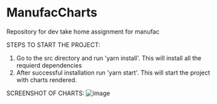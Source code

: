 # ManufacCharts
Repository for dev take home assignment for manufac 


STEPS TO START THE PROJECT:
  1. Go to the src directory and run 'yarn install'. This will install all the requierd dependencies
  2. After successful installation run 'yarn start'. This will start the project with charts rendered.
  
  
  SCREENSHOT OF CHARTS:
  ![image](https://user-images.githubusercontent.com/25851481/213373834-287d3cec-8ab9-43cd-a087-02a4cda96d78.png)
